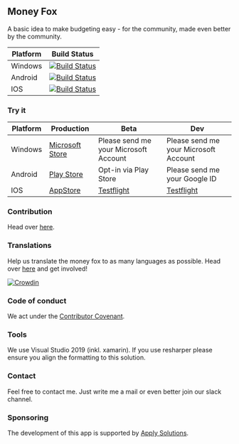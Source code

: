 ## Money Fox
A basic idea to make budgeting easy - for the community, made even better by the community.

| Platform        | Build Status           |
| ------------- |-------------|
| Windows | [![Build Status](https://dev.azure.com/applysolutions/MoneyFox/_apis/build/status/Releases/Windows%20Release?branchName=master)](https://dev.azure.com/applysolutions/MoneyFox/_build/latest?definitionId=40&branchName=master)|
| Android | [![Build Status](https://dev.azure.com/applysolutions/MoneyFox/_apis/build/status/Releases/Android%20Release?branchName=master)](https://dev.azure.com/applysolutions/MoneyFox/_build/latest?definitionId=38&branchName=master)|
| IOS | [![Build Status](https://dev.azure.com/applysolutions/MoneyFox/_apis/build/status/Releases/iOS%20Release?branchName=master)](https://dev.azure.com/applysolutions/MoneyFox/_build/latest?definitionId=39&branchName=master)|

### Try it

| Platform        | Production         |Beta |Dev|
| ------------- |-------------|-------------|-------------|
|Windows|[Microsoft Store](https://www.microsoft.com/store/apps/9nblggh6ck9d)| Please send me your Microsoft Account | Please send me your Microsoft Account|
|Android|[Play Store](https://play.google.com/store/apps/details?id=com.applysolutions.moneyfox) | Opt-in via Play Store | Please send me your Google ID|
|IOS | [AppStore](https://apps.apple.com/us/app/money-fox/id1401940067?ls=1)| [Testflight](https://testflight.apple.com/join/ycYtjupl) |[Testflight](https://testflight.apple.com/join/3RO75JDs)|

### Contribution

Head over [here](https://github.com/MoneyFox/MoneyFox/blob/master/CONTRIBUTING.md).

### Translations

Help us translate the money fox to as many languages as possible. Head over [here](https://crowdin.com/project/money-fox) and get involved!

[![Crowdin](https://d322cqt584bo4o.cloudfront.net/money-fox/localized.svg)](https://crowdin.com/project/money-fox)

### Code of conduct
We act under the [Contributor Covenant](https://github.com/MoneyFox/MoneyFox/blob/master/CODE_OF_CONDUCT.md).

### Tools
We use Visual Studio 2019 (inkl. xamarin). If you use resharper please ensure you align the formatting to this solution.

### Contact
Feel free to contact me. Just write me a mail or even better join our slack channel.

### Sponsoring
The development of this app is supported by [Apply Solutions](http://www.apply-solutions.ch/).

